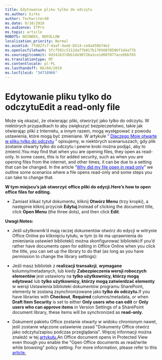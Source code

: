 ```yaml
---
title: Edytowanie pliku tylko do odczytu
ms.author: kirks
author: Techwriter40
ms.date: 9/10/2018
ms.audience: ITPro
ms.topic: article
ROBOTS: NOINDEX, NOFOLLOW
localization_priority: Normal
ms.assetid: 7fd02fc7-4aaf-4ae6-b514-ceda456b74e2
ms.openlocfilehash: 5fcf591c5312daf7b817b17056078506f1d4a77b
ms.sourcegitcommit: 6d341637dbb14e90726a1ce1d68f077ace9bb765
ms.translationtype: MT
ms.contentlocale: pl-PL
ms.lasthandoff: 06/04/2019
ms.locfileid: "34718966"
---
```

# <a name="edit-a-read-only-file"></a><span data-ttu-id="7aef0-102">Edytowanie pliku tylko do odczytu</span><span class="sxs-lookup"><span data-stu-id="7aef0-102">Edit a read-only file</span></span>

<p style="mso-margin-top-alt: auto; mso-margin-bottom-alt: auto; line-height: normal;"><span data-ttu-id="7aef0-103"><span style="mso-fareast-font-family: 'Times New Roman'; mso-bidi-font-family: Calibri; mso-bidi-theme-font: minor-latin;">Może się okazać, że otwierając pliki, otworzyć jako tylko do odczytu. W niektórych przypadkach to aby zwiększyć bezpieczeństwo, takie jak otwierając pliki z Internetu, a innym razem, mogą występować z powodu ustawienia, które mogą być zmieniane. W artykule &ldquo; <a href="https://support.office.com/en-us/article/Why-did-my-file-open-read-only-3ab4b792-da50-4b38-8628-14c64e1f1d15"><span style="color: blue;">Dlaczego Moje otwarte w pliku tylko do odczytu</span></a> &rdquo; opisujemy, w niektórych scenariuszach, gdy plik zostanie otwarty tylko do odczytu i pewne kroki można podjąć, aby to zmienić.</span></span><span class="sxs-lookup"><span data-stu-id="7aef0-103"><span style="mso-fareast-font-family: 'Times New Roman'; mso-bidi-font-family: Calibri; mso-bidi-theme-font: minor-latin;">You may find that when you are opening files, they open as read-only. In some cases, this is for added security, such as when you are opening files from the internet, and other times, it can be due to a setting that can be changed. In the article &ldquo;<a href="https://support.office.com/en-us/article/Why-did-my-file-open-read-only-3ab4b792-da50-4b38-8628-14c64e1f1d15"><span style="color: blue;">Why did my file open in read only</span></a>&rdquo; we outline some scenarios where a file opens read-only and some steps you can take to change that.</span></span></span></p> <p style="mso-margin-top-alt: auto; mso-margin-bottom-alt: auto; line-height: normal;"><span data-ttu-id="7aef0-104"><strong><span style="mso-fareast-font-family: 'Times New Roman'; mso-bidi-font-family: Calibri; mso-bidi-theme-font: minor-latin;">W tym miejscu&rsquo;s jak otworzyć office pliki do edycji.</span></strong></span><span class="sxs-lookup"><span data-stu-id="7aef0-104"><strong><span style="mso-fareast-font-family: 'Times New Roman'; mso-bidi-font-family: Calibri; mso-bidi-theme-font: minor-latin;">Here&rsquo;s how to open office files for editing.</span></strong></span></span></p> <ul> <li style="mso-margin-top-alt: auto; mso-margin-bottom-alt: auto; line-height: normal;"><span data-ttu-id="7aef0-105"><span style="mso-fareast-font-family: 'Times New Roman'; mso-bidi-font-family: Calibri; mso-bidi-theme-font: minor-latin;">Zamiast klikać tytuł dokumentu, kliknij <strong>Otwórz Menu</strong> (trzy kropki), a następnie kliknij przycisk <strong>Edytuj</strong>.</span></span><span class="sxs-lookup"><span data-stu-id="7aef0-105"><span style="mso-fareast-font-family: 'Times New Roman'; mso-bidi-font-family: Calibri; mso-bidi-theme-font: minor-latin;">Instead of clicking the document title, click <strong>Open Menu</strong> (the three dots), and then click <strong>Edit</strong>.</span></span></span></li> </ul> <p style="mso-margin-top-alt: auto; mso-margin-bottom-alt: auto; line-height: normal;"><span data-ttu-id="7aef0-106"><strong><span style="mso-fareast-font-family: 'Times New Roman'; mso-bidi-font-family: Calibri; mso-bidi-theme-font: minor-latin;">Uwagi:</span></strong></span><span class="sxs-lookup"><span data-stu-id="7aef0-106"><strong><span style="mso-fareast-font-family: 'Times New Roman'; mso-bidi-font-family: Calibri; mso-bidi-theme-font: minor-latin;">Notes:</span></strong></span></span></p> <ul> <li style="mso-margin-top-alt: auto; mso-margin-bottom-alt: auto; line-height: normal;"><span data-ttu-id="7aef0-107"><span style="mso-fareast-font-family: 'Times New Roman'; mso-bidi-font-family: Calibri; mso-bidi-theme-font: minor-latin;">Jeśli użytkownik&rsquo;d mają raczej dokumentów otwórz do edycji w witrynie Office Online po kliknięciu tytułu, w tym (o ile ma uprawnienia do zmieniania ustawień biblioteki) można skonfigurować biblioteki:</span></span><span class="sxs-lookup"><span data-stu-id="7aef0-107"><span style="mso-fareast-font-family: 'Times New Roman'; mso-bidi-font-family: Calibri; mso-bidi-theme-font: minor-latin;">If you&rsquo;d rather have documents open for editing in Office Online when you click the title, you can set up the library to do that (as long as you have permission to change the library settings):</span></span></span></li> </ul> <ul> <li style="mso-margin-top-alt: auto; mso-margin-bottom-alt: auto; line-height: normal;"><span data-ttu-id="7aef0-108"><span style="mso-bidi-font-family: Calibri; mso-bidi-theme-font: minor-latin;">Jeśli masz bibliotek z <strong style="box-sizing: border-box;">realizacji transakcji</strong>, <strong style="box-sizing: border-box;">wymagane </strong>kolumny/metadanych,&nbsp;lub kiedy <strong style="box-sizing: border-box;">Zabezpieczenia wersji roboczych elementów</strong> jest ustawiony na&nbsp;<strong style="box-sizing: border-box;">tylko użytkownicy, którzy mogą edytować</strong> lub&nbsp;<strong style="box-sizing: border-box;">tylko użytkownicy, którzy mogą zatwierdzać elementy</strong> w wersji Ustawienia biblioteki dokumentów programu SharePoint, elementy te zostaną zsynchronizowane jako <strong style="mso-bidi-font-weight: normal;">tylko do odczytu.</strong></span></span><span class="sxs-lookup"><span data-stu-id="7aef0-108"><span style="mso-bidi-font-family: Calibri; mso-bidi-theme-font: minor-latin;">If you have libraries with <strong style="box-sizing: border-box;">Checkout</strong>, <strong style="box-sizing: border-box;">Required </strong>columns/metadata,&nbsp;or when <strong style="box-sizing: border-box;">Draft Item Security</strong> is set to either&nbsp;<strong style="box-sizing: border-box;">Only users who can edit</strong> or&nbsp;<strong style="box-sizing: border-box;">Only users who can approve items</strong> in Version Settings of a SharePoint document library, these items will be synchronized as <strong style="mso-bidi-font-weight: normal;">read-only.</strong></span></span></span></li> </ul> <ul> <li style="mso-margin-top-alt: auto; mso-margin-bottom-alt: auto; line-height: normal;"><span data-ttu-id="7aef0-109"><span style="mso-fareast-font-family: 'Times New Roman'; mso-bidi-font-family: Calibri; mso-bidi-theme-font: minor-latin;">Dokument pakietu Office zostanie otwarty w widoku chronionym nawet, jeśli zostanie włączone ustawienie zasad "Dokumenty Office otwórz jako odczytu/zapisu podczas przeglądania". Więcej informacji można znaleźć w tej <a href="https://support.microsoft.com/en-us/help/983047/an-office-document-opens-in-protected-view-even-though-you-enable-the"> <span style="color: blue;">artykułu.</span></a></span></span><span class="sxs-lookup"><span data-stu-id="7aef0-109"><span style="mso-fareast-font-family: 'Times New Roman'; mso-bidi-font-family: Calibri; mso-bidi-theme-font: minor-latin;">An Office document opens in Protected View even though you enable the "Open Office documents as read/write while browsing" policy setting. For more information, please refer to this <a href="https://support.microsoft.com/en-us/help/983047/an-office-document-opens-in-protected-view-even-though-you-enable-the"><span style="color: blue;">article.</span></a></span></span></span></li> </ul>

